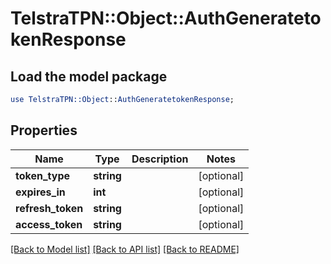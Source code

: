 # TelstraTPN::Object::AuthGeneratetokenResponse

## Load the model package
```perl
use TelstraTPN::Object::AuthGeneratetokenResponse;
```

## Properties
Name | Type | Description | Notes
------------ | ------------- | ------------- | -------------
**token_type** | **string** |  | [optional] 
**expires_in** | **int** |  | [optional] 
**refresh_token** | **string** |  | [optional] 
**access_token** | **string** |  | [optional] 

[[Back to Model list]](../README.md#documentation-for-models) [[Back to API list]](../README.md#documentation-for-api-endpoints) [[Back to README]](../README.md)


